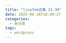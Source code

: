 ```yaml
---
title: "lisafem合集 21-30"
date: 2025-06-26T18:49:27
categories:
  - 未分类
tags:
  - wordpress
---
```





